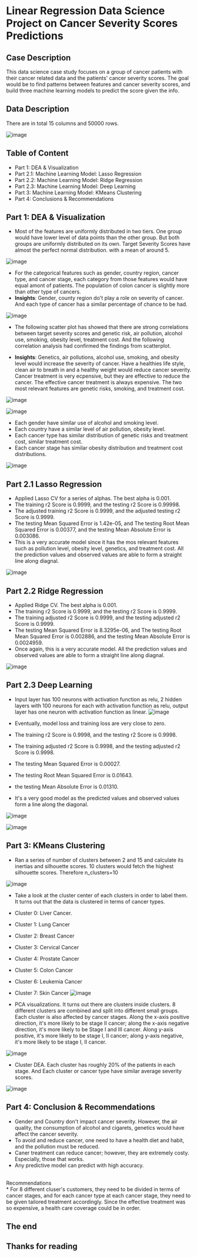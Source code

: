 # Linear Regression Data Science Project on Cancer Severity Scores Predictions
## Case Description
This data science case study focuses on a group of cancer patients with their cancer related data and the patients' cancer severity scores. The goal would be to find patterns between features and cancer severity scores, and build three machine learning models to predict the score given the info.

## Data Description
There are in total 15 columns and 50000 rows.

![image](https://github.com/user-attachments/assets/28eb9fed-52f8-4369-8c9a-c00e26523999)


## Table of Content
* Part 1: DEA & Visualization
* Part 2.1: Machine Learning Model: Lasso Regression
* Part 2.2: Machine Learning Model: Ridge Regression
* Part 2.3: Machine Learning Model: Deep Learning
* Part 3: Machine Learning Model: KMeans Clustering
* Part 4: Conclusions & Recommendations

## Part 1: DEA & Visualization
* Most of the features are uniformly distributed in two tiers. One group would have lower level of data points than the other group. But both groups are uniformly distributed on its own. Target Severity Scores have almost the perfect normal distribution. with a mean of around 5.

![image](https://github.com/user-attachments/assets/09fc9afc-f3f1-4287-932a-6aa01e8016f7)

* For the categorical features such as gender, country region, cancer type, and cancer stage, each category from those features would have equal amont of patients. The population of colon cancer is slightly more than other type of cancers.
* **Insights**: Gender, county region do't play a role on severity of cancer. And each type of cancer has a similar percentage of chance to be had. 

![image](https://github.com/user-attachments/assets/afd65609-d140-4fa2-afda-79f7f9b3bfad)

* The following scatter plot has showed that there are strong correlations between target severity scores and genetic risk, air pollution, alcohol use, smoking, obesity level, treatment cost. And the following correlation analysis had confirmed the findings from scatterplot.

* **Insights**: Genetics, air pollutions, alcohol use, smoking, and obesity level would increase the severity of cancer. Have a healthies life style, clean air to breath in and a healthy weight would reduce cancer severity. Cancer treatment is very ecpensive, but they are effective to reduce the cancer. The effective cancer treatment is always expensive. The two most relevant features are genetic risks, smoking, and treatment cost. 

![image](https://github.com/user-attachments/assets/f99872a5-3b6c-4b5c-8a89-9d7430e3b723)

![image](https://github.com/user-attachments/assets/5ae938f5-8eb3-4e9b-b2e2-222477441aec)

* Each gender have similar use of alcohol and smoking level.
* Each country have a similar level of air pollution, obesity level.
* Each cancer type has similar distribution of genetic risks and treatment cost, similar treatment cost.
* Each cancer stage has similar obesity distribution and treatment cost distributions.

![image](https://github.com/user-attachments/assets/e9d32a0b-90a5-4cc5-a100-85b3d7b0aae2)

## Part 2.1 Lasso Regression

* Applied Lasso CV for a series of alphas. The best alpha is 0.001.
* The training r2 Score is 0.9999, and the testing r2 Score is 0.99998.
* The adjusted training r2 Score is 0.9999, and the adjusted testing r2 Score is 0.9999.
* The testing Mean Squared Error is 1.42e-05, and The testing Root Mean Squared Error is 0.00377, and the testing Mean Absolute Error is 0.003086.
* This is a very accurate model since it has the mos relevant features such as pollution level, obesity level, genetics, and treatment cost. All the prediction values and observed values are able to form a straight line along diagnal.

![image](https://github.com/user-attachments/assets/9f434333-ca08-42f2-9d35-11a466ff74ed)

## Part 2.2 Ridge Regression

* Applied Ridge CV. The best alpha is 0.001.
* The training r2 Score is 0.9999, and the testing r2 Score is 0.9999.
* The training adjusted r2 Score is 0.9999, and the testing adjusted r2 Score is 0.9999.
* The testing Mean Squared Error is 8.3295e-06, and The testing Root Mean Squared Error is 0.002886, and the testing Mean Absolute Error is 0.0024959.
* Once again, this is a very accurate model. All the prediction values and observed values are able to form a straight line along diagnal.

![image](https://github.com/user-attachments/assets/e61aa286-fd93-4a5f-b700-43bfd21f7309)

## Part 2.3 Deep Learning 
* Input layer has 100 neurons with activation function as relu, 2 hidden layers with 100 neurons for each with activation function as relu, output layer has one neuron with activation function as linear.
![image](https://github.com/user-attachments/assets/f743939f-6b2a-4d88-ae70-6462f7e5d7c6)

* Eventually, model loss and training loss are very close to zero.
* The training r2 Score is 0.9998, and the testing r2 Score is 0.9998.
* The training adjusted r2 Score is 0.9998, and the testing adjusted r2 Score is 0.9998.
* The testing Mean Squared Error is 0.00027.
* The testing Root Mean Squared Error is 0.01643.
* the testing Mean Absolute Error is 0.01310.
* It's a very good model as the predicted values and observed values form a line along the diagonal.

![image](https://github.com/user-attachments/assets/a93cd2a9-cf02-4ef3-816a-04f9b125e851)

![image](https://github.com/user-attachments/assets/f3226d95-26eb-4afa-b159-9e3c932018cb)


## Part 3: KMeans Clustering
* Ran a series of number of clusters between 2 and 15 and calculate its inertias and silhouette scores. 10 clusters would fetch the highest silhouette scores. Therefore n_clusters=10

![image](https://github.com/user-attachments/assets/f58b273c-70e7-4d1d-8502-44673794269f)
* Take a look at the cluster center of each clusters in order to label them. It turns out that the data is clustered in terms of cancer types.

* Cluster 0: Liver Cancer.
* Cluster 1: Lung Cancer
* Cluster 2: Breast Cancer
* Cluster 3: Cervical Cancer
* Cluster 4: Prostate Cancer
* Cluster 5: Colon Cancer
* Cluster 6: Leukemia Cancer
* Cluster 7: Skin Cancer
![image](https://github.com/user-attachments/assets/ed6a5d46-8989-4dc6-8e73-05ca5a198f4e)

* PCA visualizations. It turns out there are clusters inside clusters. 8 different clusters are combined and split into different small groups. Each cluster is also affected by cancer stages. Along the x-axis positive direction, it's more likely to be stage II cancer; along the x-axis negative direction, it's more likely to be Stage I and III cancer. Along y-axis positive, it's more likely to be stage I, II cancer; along y-axis negative, it's more likely to be stage I, II cancer.

![image](https://github.com/user-attachments/assets/b8bb1b79-e421-4924-ab9c-fe349bae22ad)

* Cluster DEA. Each cluster has roughly 20% of the patients in each stage. And Each cluster or cancer type have similar average severity scores.

![image](https://github.com/user-attachments/assets/ebd8f531-cc88-41da-8178-5d0e95cc4b65)

## Part 4: Conclusion & Recommendations
* Gender and Country don't impact cancer severity. However, the air quality, the consumption of alcohol and cigarets, genetics would have affect the cancer severity.
* To avoid and reduce cancer, one need to have a health diet and habit, and the pollution must be reduced.
* Caner treatment can reduce cancer; however, they are extremely costy. Especially, those that works.
* Any predictive model can predict with high accuracy.
<br>
Recommendations
<br>
* For 8 different cluser's customers, they need to be divided in terms of cancer stages, and for each cancer type at each cancer stage, they need to be given tailored treatment accordingly. Since the effective treatment was so expensive, a health care coverage could be in order.

## The end
## Thanks for reading
